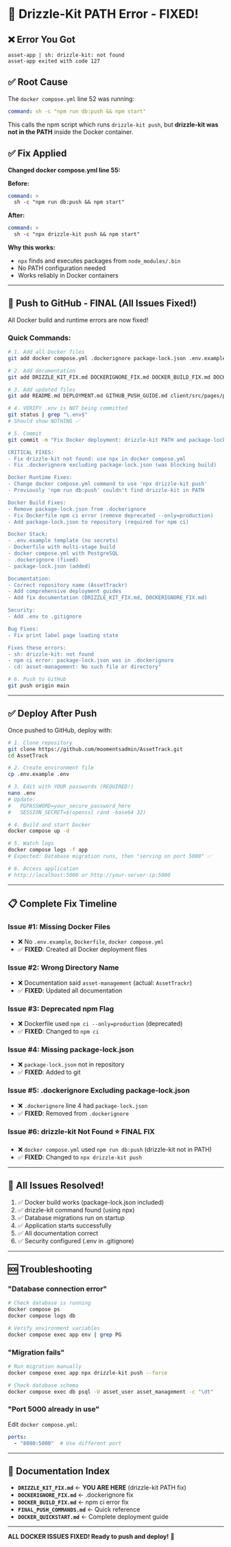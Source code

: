 # 🔧 Drizzle-Kit PATH Error - FIXED!

## ❌ Error You Got

```
asset-app | sh: drizzle-kit: not found
asset-app exited with code 127
```

## ✅ Root Cause

The `docker compose.yml` line 52 was running:
```yaml
command: sh -c "npm run db:push && npm start"
```

This calls the npm script which runs `drizzle-kit push`, but **drizzle-kit was not in the PATH** inside the Docker container.

## ✅ Fix Applied

**Changed docker compose.yml line 55:**

**Before:**
```yaml
command: >
  sh -c "npm run db:push && npm start"
```

**After:**
```yaml
command: >
  sh -c "npx drizzle-kit push && npm start"
```

**Why this works:**
- `npx` finds and executes packages from `node_modules/.bin`
- No PATH configuration needed
- Works reliably in Docker containers

---

## 🚀 Push to GitHub - FINAL (All Issues Fixed!)

All Docker build and runtime errors are now fixed!

### Quick Commands:

```bash
# 1. Add all Docker files
git add docker compose.yml .dockerignore package-lock.json .env.example Dockerfile .gitignore

# 2. Add documentation
git add DRIZZLE_KIT_FIX.md DOCKERIGNORE_FIX.md DOCKER_BUILD_FIX.md DOCKER_QUICKSTART.md DEPLOYMENT_FIX.md GIT_PUSH_INSTRUCTIONS.md FINAL_PUSH_COMMANDS.md

# 3. Add updated files
git add README.md DEPLOYMENT.md GITHUB_PUSH_GUIDE.md client/src/pages/print-label-page.tsx

# 4. VERIFY .env is NOT being committed
git status | grep "\.env$"
# Should show NOTHING ✅

# 5. Commit
git commit -m "Fix Docker deployment: drizzle-kit PATH and package-lock.json issues

CRITICAL FIXES:
- Fix drizzle-kit not found: use npx in docker compose.yml
- Fix .dockerignore excluding package-lock.json (was blocking build)

Docker Runtime Fixes:
- Change docker compose.yml command to use 'npx drizzle-kit push'
- Previously 'npm run db:push' couldn't find drizzle-kit in PATH

Docker Build Fixes:
- Remove package-lock.json from .dockerignore
- Fix Dockerfile npm ci error (remove deprecated --only=production)
- Add package-lock.json to repository (required for npm ci)

Docker Stack:
- .env.example template (no secrets)
- Dockerfile with multi-stage build
- docker compose.yml with PostgreSQL
- .dockerignore (fixed)
- package-lock.json (added)

Documentation:
- Correct repository name (AssetTrackr)
- Add comprehensive deployment guides
- Add fix documentation (DRIZZLE_KIT_FIX.md, DOCKERIGNORE_FIX.md)

Security:
- Add .env to .gitignore

Bug Fixes:
- Fix print label page loading state

Fixes these errors:
- sh: drizzle-kit: not found
- npm ci error: package-lock.json was in .dockerignore
- cd: asset-management: No such file or directory"

# 6. Push to GitHub
git push origin main
```

---

## ✅ Deploy After Push

Once pushed to GitHub, deploy with:

```bash
# 1. Clone repository
git clone https://github.com/moomentsadmin/AssetTrack.git
cd AssetTrack

# 2. Create environment file
cp .env.example .env

# 3. Edit with YOUR passwords (REQUIRED!)
nano .env
# Update:
#   PGPASSWORD=your_secure_password_here
#   SESSION_SECRET=$(openssl rand -base64 32)

# 4. Build and start Docker
docker compose up -d

# 5. Watch logs
docker compose logs -f app
# Expected: Database migration runs, then "serving on port 5000" ✅

# 6. Access application
# http://localhost:5000 or http://your-server-ip:5000
```

---

## 📋 Complete Fix Timeline

### Issue #1: Missing Docker Files
- ❌ No `.env.example`, `Dockerfile`, `docker compose.yml`
- ✅ **FIXED**: Created all Docker deployment files

### Issue #2: Wrong Directory Name
- ❌ Documentation said `asset-management` (actual: `AssetTrackr`)
- ✅ **FIXED**: Updated all documentation

### Issue #3: Deprecated npm Flag  
- ❌ Dockerfile used `npm ci --only=production` (deprecated)
- ✅ **FIXED**: Changed to `npm ci`

### Issue #4: Missing package-lock.json
- ❌ `package-lock.json` not in repository
- ✅ **FIXED**: Added to git

### Issue #5: .dockerignore Excluding package-lock.json
- ❌ `.dockerignore` line 4 had `package-lock.json`
- ✅ **FIXED**: Removed from `.dockerignore`

### Issue #6: drizzle-kit Not Found ⭐ **FINAL FIX**
- ❌ `docker compose.yml` used `npm run db:push` (drizzle-kit not in PATH)
- ✅ **FIXED**: Changed to `npx drizzle-kit push`

---

## 🎉 All Issues Resolved!

1. ✅ Docker build works (package-lock.json included)
2. ✅ drizzle-kit command found (using npx)
3. ✅ Database migrations run on startup
4. ✅ Application starts successfully
5. ✅ All documentation correct
6. ✅ Security configured (.env in .gitignore)

---

## 🆘 Troubleshooting

### "Database connection error"
```bash
# Check database is running
docker compose ps
docker compose logs db

# Verify environment variables
docker compose exec app env | grep PG
```

### "Migration fails"
```bash
# Run migration manually
docker compose exec app npx drizzle-kit push --force

# Check database schema
docker compose exec db psql -U asset_user asset_management -c "\dt"
```

### "Port 5000 already in use"
Edit `docker compose.yml`:
```yaml
ports:
  - "8080:5000"  # Use different port
```

---

## 📖 Documentation Index

- **`DRIZZLE_KIT_FIX.md`** ← **YOU ARE HERE** (drizzle-kit PATH fix)
- **`DOCKERIGNORE_FIX.md`** ← .dockerignore fix
- **`DOCKER_BUILD_FIX.md`** ← npm ci error fix
- **`FINAL_PUSH_COMMANDS.md`** ← Quick reference
- **`DOCKER_QUICKSTART.md`** ← Complete deployment guide

---

**ALL DOCKER ISSUES FIXED! Ready to push and deploy!** 🚀
